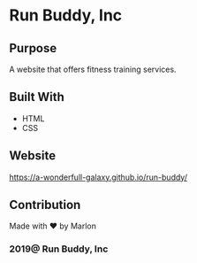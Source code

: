 # Run Buddy, Inc

## Purpose
A website that offers fitness training services. 

## Built With
* HTML
* CSS

## Website
https://a-wonderfull-galaxy.github.io/run-buddy/

## Contribution
Made with ❤️ by Marlon

### 2019@ Run Buddy, Inc 
